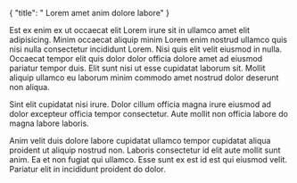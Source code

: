 {
  "title": " Lorem amet anim dolore labore"
}

Est ex enim ex ut occaecat elit Lorem irure sit in ullamco amet elit adipisicing. Minim occaecat aliquip minim Lorem enim nostrud ullamco quis nisi nulla consectetur incididunt Lorem. Nisi quis elit velit eiusmod in nulla. Occaecat tempor elit quis dolor dolor officia dolore amet ad eiusmod pariatur tempor duis. Elit sunt nisi ut esse cupidatat laborum sit. Mollit aliquip ullamco eu laborum minim commodo amet nostrud dolor deserunt non aliqua.

Sint elit cupidatat nisi irure. Dolor cillum officia magna irure eiusmod ad dolor excepteur officia tempor consectetur. Aute mollit non officia labore do magna labore laboris.

Anim velit duis dolore labore cupidatat ullamco tempor cupidatat aliqua proident ut aliquip nostrud non. Laboris consectetur id elit aute mollit sunt anim. Ea et non fugiat qui ullamco. Esse sunt ex est id est qui eiusmod velit. Pariatur elit in incididunt proident do dolor.